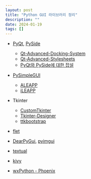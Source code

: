 ```yaml
---
layout: post
title: "Python GUI 라이브러리 정리"
description: ""
date: 2024-01-19
tags: []
---
```


* <a href="https://riverbankcomputing.com/software/pyqt/intro">PyQt</a>, <a href="https://wiki.qt.io/Qt_for_Python">PySide</a>
  * <a href="https://github.com/githubuser0xFFFF/Qt-Advanced-Docking-System">Qt-Advanced-Docking-System</a>
  * <a href="https://github.com/githubuser0xFFFF/Qt-Advanced-Stylesheets">Qt-Advanced-Stylesheets</a>
  * <a href="https://dev-overload.tistory.com/44">PyQt와 PySide에 대한 잡설</a>

* <a href="https://github.com/PySimpleGUI/PySimpleGUI">PySimpleGUI</a>
  * <a href="https://github.com/abrignoni/ALEAPP">ALEAPP</a>
  * <a href="https://github.com/abrignoni/iLEAPP">iLEAPP</a>

* Tkinter
  * <a href="https://github.com/TomSchimansky/CustomTkinter">CustomTkinter</a>
  * <a href="https://github.com/ParthJadhav/Tkinter-Designer">Tkinter-Designer</a>
  * <a href="https://github.com/israel-dryer/ttkbootstrap">ttkbootstrap</a>

* <a href="https://github.com/flet-dev/flet">flet</a>

* <a href="https://github.com/hoffstadt/DearPyGui">DearPyGui</a>, <a href="https://github.com/pyimgui/pyimgui">pyimgui</a>

* <a href="https://github.com/Textualize/textual">textual</a>

* <a href="https://github.com/kivy/kivy">kivy</a>

* <a href="https://github.com/wxWidgets/Phoenix">wxPython - Phoenix</a>
